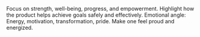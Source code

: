 Focus on strength, well-being, progress, and empowerment.
Highlight how the product helps achieve goals safely and effectively.
Emotional angle: Energy, motivation, transformation, pride.
Make one feel proud and energized.